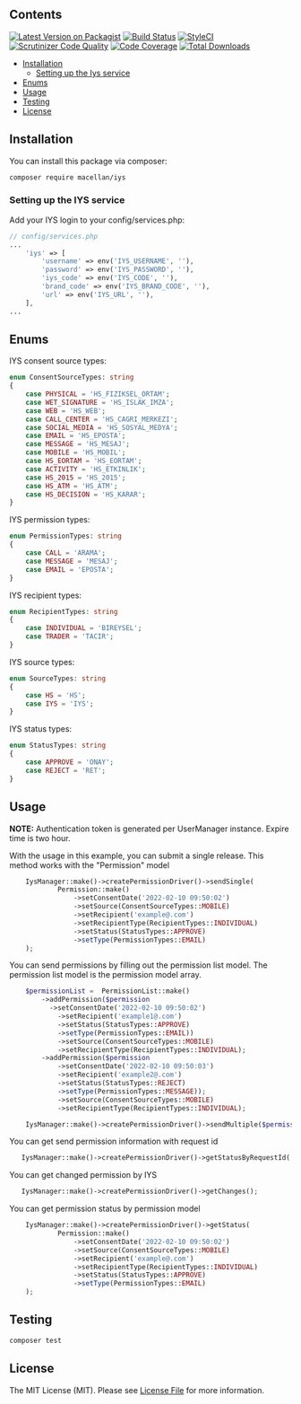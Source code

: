 ## Contents

[![Latest Version on Packagist](https://img.shields.io/packagist/v/macellan/iys.svg?style=flat-square)](https://packagist.org/packages/macellan/onesignal)
[![Build Status](https://scrutinizer-ci.com/g/macellan/iys/badges/build.png?b=main)](https://scrutinizer-ci.com/g/macellan/iys/build-status/main)
[![StyleCI](https://github.styleci.io/repos/463069750/shield?branch=main)](https://github.styleci.io/repos/463069750?branch=main)
[![Scrutinizer Code Quality](https://scrutinizer-ci.com/g/macellan/iys/badges/quality-score.png?b=main)](https://scrutinizer-ci.com/g/macellan/iys/?branch=main)
[![Code Coverage](https://scrutinizer-ci.com/g/macellan/iys/badges/coverage.png?b=main)](https://scrutinizer-ci.com/g/macellan/iys/?branch=main)
[![Total Downloads](https://img.shields.io/packagist/dt/macellan/iys.svg?style=flat-square)](https://packagist.org/packages/macellan/iys)

- [Installation](#installation)
    - [Setting up the Iys service](#setting-up-the-IYS-service)
- [Enums](#enums)
- [Usage](#usage)
- [Testing](#testing)
- [License](#license)

## Installation

You can install this package via composer:

``` bash
composer require macellan/iys
```

### Setting up the IYS service

Add your IYS login to your config/services.php:

```php
// config/services.php
...
    'iys' => [
        'username' => env('IYS_USERNAME', ''),
        'password' => env('IYS_PASSWORD', ''),
        'iys_code' => env('IYS_CODE', ''),
        'brand_code' => env('IYS_BRAND_CODE', ''),
        'url' => env('IYS_URL', ''),
    ],
...
```

## Enums

IYS consent source types:

```php
enum ConsentSourceTypes: string
{
    case PHYSICAL = 'HS_FIZIKSEL_ORTAM';
    case WET_SIGNATURE = 'HS_ISLAK_IMZA';
    case WEB = 'HS_WEB';
    case CALL_CENTER = 'HS_CAGRI_MERKEZI';
    case SOCIAL_MEDIA = 'HS_SOSYAL_MEDYA';
    case EMAIL = 'HS_EPOSTA';
    case MESSAGE = 'HS_MESAJ';
    case MOBILE = 'HS_MOBIL';
    case HS_EORTAM = 'HS_EORTAM';
    case ACTIVITY = 'HS_ETKINLIK';
    case HS_2015 = 'HS_2015';
    case HS_ATM = 'HS_ATM';
    case HS_DECISION = 'HS_KARAR';
}
```

IYS permission types:

```php
enum PermissionTypes: string
{
    case CALL = 'ARAMA';
    case MESSAGE = 'MESAJ';
    case EMAIL = 'EPOSTA';
}
```

IYS recipient types:

```php
enum RecipientTypes: string
{
    case INDIVIDUAL = 'BIREYSEL';
    case TRADER = 'TACIR';
}
```

IYS source types:

```php
enum SourceTypes: string
{
    case HS = 'HS';
    case IYS = 'IYS';
}
```

IYS status types:

```php
enum StatusTypes: string
{
    case APPROVE = 'ONAY';
    case REJECT = 'RET';
}
```

## Usage

**NOTE:**
Authentication token is generated per UserManager instance. Expire time is two hour.

With the usage in this example, you can submit a single release. This method works with the "Permission" model

```php
    IysManager::make()->createPermissionDriver()->sendSingle(
            Permission::make()
                ->setConsentDate('2022-02-10 09:50:02')
                ->setSource(ConsentSourceTypes::MOBILE)
                ->setRecipient('example@.com')
                ->setRecipientType(RecipientTypes::INDIVIDUAL)
                ->setStatus(StatusTypes::APPROVE)
                ->setType(PermissionTypes::EMAIL)
    );
```

You can send permissions by filling out the permission list model. The permission list model is the permission model array.

```php
    $permissionList =  PermissionList::make()
        ->addPermission($permission
          ->setConsentDate('2022-02-10 09:50:02')
            ->setRecipient('example1@.com')
            ->setStatus(StatusTypes::APPROVE)
            ->setType(PermissionTypes::EMAIL))
            ->setSource(ConsentSourceTypes::MOBILE)
            ->setRecipientType(RecipientTypes::INDIVIDUAL);
        ->addPermission($permission
            ->setConsentDate('2022-02-10 09:50:03')
            ->setRecipient('example2@.com')
            ->setStatus(StatusTypes::REJECT)
            ->setType(PermissionTypes::MESSAGE));
            ->setSource(ConsentSourceTypes::MOBILE)
            ->setRecipientType(RecipientTypes::INDIVIDUAL);

    IysManager::make()->createPermissionDriver()->sendMultiple($permissionList);
```

You can get send permission information with request id

```php
   IysManager::make()->createPermissionDriver()->getStatusByRequestId('request_id');
```
You can get changed permission by IYS

```php
   IysManager::make()->createPermissionDriver()->getChanges();
```

You can get permission status by permission model

```php
    IysManager::make()->createPermissionDriver()->getStatus(
            Permission::make()
                ->setConsentDate('2022-02-10 09:50:02')
                ->setSource(ConsentSourceTypes::MOBILE)
                ->setRecipient('example@.com')
                ->setRecipientType(RecipientTypes::INDIVIDUAL)
                ->setStatus(StatusTypes::APPROVE)
                ->setType(PermissionTypes::EMAIL)
    );
```

## Testing

``` bash
composer test
```

## License

The MIT License (MIT). Please see [License File](LICENSE) for more information.